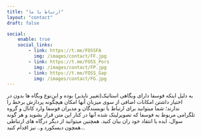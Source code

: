 ```yaml
---
title: "ارتباط با ما"
layout: "contact"
draft: false

social:
    enable: true
    social_links:
        - link: https://t.me/FOSSFA
          img: /images/contact/FF.jpg
        - link: https://t.me/FOSS_Pors
          img: /images/contact/FP.jpg
        - link: https://t.me/FOSS_Gap
          img: /images/contact/FG.jpg
---
```


به دلیل اینکه فوسفا دارای وبگاهی استاتیک(تغییر ناپذیر) بوده و این‌نوع وبگاه ها بدون در اختیار داشتن امکانات اضافی از سوی میزبان آنها امکان هیچگونه پردازش برخط را ندارند؛ شما میتوانید برای ارتباط با نویسندگان و مدیران فوسفا وارد کانال و گروه تلگرامی مربوط به فوسفا که تصویر‌لینک شده آنها در کنار این متن قرار بشوید و هر گونه سوال، ایده یا انتقاد خود ران بیان کنید. همچنین میتوانید از دیگر درگاه های ارتباطی همچون دیسکورد و.. نیز اقدام کنید...